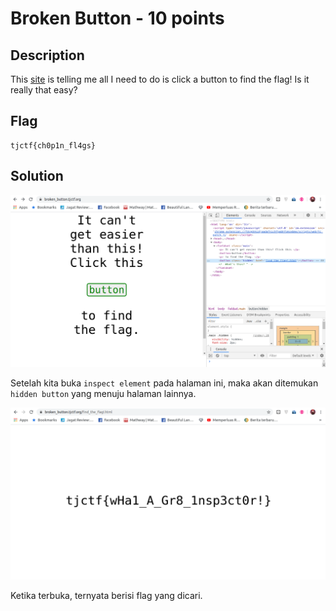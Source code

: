 # Broken Button - 10 points
## Description
This [site](http://broken_button.tjctf.org/) is telling me all I need to do is click a button to find the flag! Is it really that easy?
## Flag
```
tjctf{ch0p1n_fl4gs}
```
## Solution
![](index.png)

Setelah kita buka `inspect element` pada halaman ini, maka akan ditemukan `hidden button` yang menuju halaman lainnya.

![](flagpage.png)

Ketika terbuka, ternyata berisi flag yang dicari.
